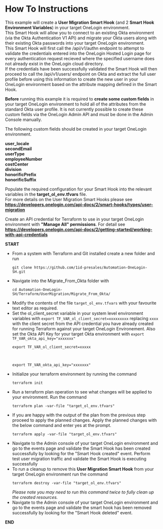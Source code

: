 # How To Instructions

This example will create a **User Migration Smart Hook** (and 2 **Smart Hook Environment Variables**) in your target OneLogin environment. <br>
This Smart Hook will allow you to connect to an existing Okta environment (via the Okta Authentication V1 API) and migrate your Okta users along with their existing Okta passwords into your target OneLogin environment. <br>
This Smart Hook will first call the /api/v1/authn endpoint to attempt to validate the credentials entered into the OneLogin Hosted Login page for every authentication request recieved where the specified username does not already exist in the OneLogin cloud directory. <br>
If the credentials have been successfully validated the Smart Hook will then proceed to call the  /api/v1/users/ endpoint on Okta and extract the full user profile before using this information to create the new user in your OneLogin environment based on the attribute mapping defined in the Smart Hook. <br>

**Before** running this example it is required to **create some custom fields** in your target OneLogin environment to hold all of the attributes from the standard Okta user profile. It is not currently possible to create these custom fields via the OneLogin Admin API and must be done in the Admin Console manually. <br>

The following custom fields should be created in your target OneLogin environment. <br>

**user_locale** <br>
**secondEmail** <br>
**userType** <br>
**employeeNumber** <br>
**costCenter** <br>
**division** <br>
**honorificPrefix** <br>
**honorificSuffix**  <br>

Populate the required configuration for your Smart Hook into the relevant variables in the **target_ol_env.tfvars** file.<br>
For more details on the User Migration Smart Hooks please see **https://developers.onelogin.com/api-docs/2/smart-hooks/types/user-migration**

Create an API credential for Terraform to use in your target OneLogin environment with **"Manage All" permissions**. For detail see **https://developers.onelogin.com/api-docs/2/getting-started/working-with-api-credentials** 

**START**
- From a system with Terraform and Git installed create a new folder and run 
<br><pre>`git clone https://github.com/1id-presales/Automation-OneLogin-SH.git`</pre>
- Navigate into the Migrate_From_Okta folder with 
<br><pre>`cd Automation-OneLogin-SH/Terraform/UserMigration/Migrate_From_Okta/`</pre>
- Modify the contents of the file `target_ol_env.tfvars` with your favourite text editor as required.
- Set the ol_client_secret variable in your system level environment variables with `export TF_VAR_ol_client_secret=xxxxxxxxx` replacing `xxxx` with the client secret from the API credential you have already created for running Terraform against your target OneLogin Environement. Also set the Okta API Key for your target Okta environment with `export TF_VAR_okta_api_key="xxxxxxx"`
<br><pre>`export TF_VAR_ol_client_secret=xxxxx`</pre>
<br><pre>`export TF_VAR_okta_api_key="xxxxxxx"`</pre>
- Initialize your terraform environment by running the command 
<br><pre>`terraform init`</pre>
- Run a terraform plan operation to see what changes will be applied to your environment. Run the command 
<br><pre>`terraform plan -var-file "target_ol_env.tfvars"`</pre>
- If you are happy with the output of the plan from the previous step proceed to apply the planned changes. Apply the planned changes with the below command and enter yes at the prompt.
<br><pre>`terraform apply -var-file "target_ol_env.tfvars"`</pre> 
- Navigate to the Admin console of your target OneLogin environment and go to the events page and validate the Smart Hook has been created successfully by looking for the "Smart Hook created" event. Perform test user migration traffic and validate the Smart Hook is executing successfully 
- To run a cleanup to remove this **User Migration Smart Hook** from your target OneLogin environment run the command 
<br><pre>`terraform destroy -var-file "target_ol_env.tfvars"`</pre>
_Please note you may need to run this command twice to fully clean up the created resources._
- Navigate to the Admin console of your target OneLogin environment and go to the events page and validate the smart hook has been removed successfully by looking for the "Smart Hook deleted" event.<br>

**END**
